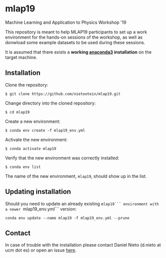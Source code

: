 # mlap19
Machine Learning and Application to Physics Workshop '19

This repository is meant to help MLAP19 participants to set up a work environment for the hands-on sessions of the workshop, as well as donwload some example datasets to be used during these sessions. 

It is assumed that there exists a **working [anaconda3](https://www.anaconda.com/distribution/) installation** on the target machine. 

## Installation

Clone the repository:

```console
$ git clone https://github.com/nietootein/mlap19.git
```
Change directory into the cloned repository:

```console
$ cd mlap19
```
Create a new environment:

```console
$ conda env create -f mlap19_env.yml
```
Activate the new environment:

```console
$ conda activate mlap19
```
Verify that the new environment was correctly installed:

```console
$ conda env list
```
The name of the new environment, ```mlap19```, should show up in the list. 

## Updating installation

Should you need to update an already existing ````mlap19``` environment with a newer ````mlap19_env.yml``` version:

```console
conda env update --name mlap19 -f mlap19_env.yml --prune
```

## Contact

In case of trouble with the installation please contact Daniel Nieto (d.nieto at ucm dot es) or open an issue [here](https://github.com/nietootein/mlap19/issues).
